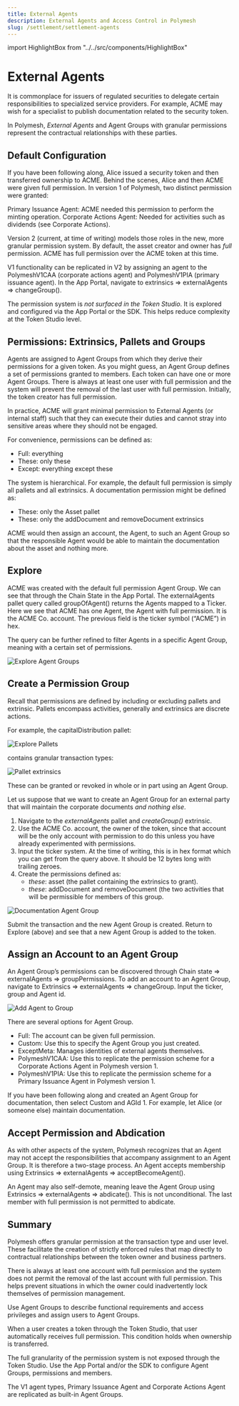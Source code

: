```yaml
---
title: External Agents
description: External Agents and Access Control in Polymesh
slug: /settlement/settlement-agents
---
```


import HighlightBox from "../../src/components/HighlightBox"

# External Agents

It is commonplace for issuers of regulated securities to delegate certain responsibilities to specialized service providers. For example, ACME may wish for a specialist to publish documentation related to the security token. 

In Polymesh, _External Agents_ and Agent Groups with granular permissions represent the contractual relationships with these parties. 

## Default Configuration

If you have been following along, Alice issued a security token and then transferred ownership to ACME. Behind the scenes, Alice and then ACME were given full permission. In version 1 of Polymesh, two distinct permission were granted:

Primary Issuance Agent: ACME needed this permission to perform the minting operation. 
Corporate Actions Agent: Needed for activities such as dividends (see Corporate Actions). 

Version 2 (current, at time of writing) models those roles in the new, more granular permission system. By default, the asset creator and owner has _full_ permission. ACME has full permission over the ACME token at this time. 

<highlightBox type=”info”>
V1 functionality can be replicated in V2 by assigning an agent to the PolymeshV1CAA (corporate actions agent) and PolymeshV1PIA (primary issuance agent). In the App Portal, navigate to extrinsics => externalAgents => changeGroup().
</highlightBox>

The permission system is _not surfaced in the Token Studio_. It is explored and configured via the App Portal or the SDK. This helps reduce complexity at the Token Studio level. 

## Permissions: Extrinsics, Pallets and Groups

Agents are assigned to Agent Groups from which they derive their permissions for a given token. As you might guess, an Agent Group defines a set of permissions granted to members. Each token can have one or more Agent Groups. There is always at least one user with full permission and the system will prevent the removal of the last user with full permission. Initially, the token creator has full permission. 

In practice, ACME will grant minimal permission to External Agents (or internal staff) such that they can execute their duties and cannot stray into sensitive areas where they should not be engaged. 

For convenience, permissions can be defined as:

* Full: everything
* These: only these
* Except: everything except these

The system is hierarchical. For example, the default full permission is simply all pallets and all extrinsics. A documentation permission might be defined as:

* These: only the Asset pallet
* These: only the addDocument and removeDocument extrinsics

ACME would then assign an account, the Agent, to such an Agent Group so that the responsible Agent would be able to maintain the documentation about the asset and nothing more. 

## Explore

ACME was created with the default full permission Agent Group. We can see that through the Chain State in the App Portal. The externalAgents pallet query called groupOfAgent() returns the Agents mapped to a Ticker. Here we see that ACME has one Agent, the Agent with full permission. It is the ACME Co. account. The previous field is the ticker symbol (“ACME”) in hex. 

The query can be further refined to filter Agents in a specific Agent Group, meaning with a certain set of permissions. 

![Explore Agent Groups](./images/exploreTokenAgentGroups.PNG)

## Create a Permission Group

Recall that permissions are defined by including or excluding pallets and extrinsic. Pallets encompass activities, generally and extrinsics are discrete actions. 

For example, the capitalDistribution pallet:

![Explore Pallets](./images/explorePallets.PNG)

contains granular transaction types:

![Pallet extrinsics](./images/palletExtrinsics.PNG)

These can be granted or revoked in whole or in part using an Agent Group. 

Let us suppose that we want to create an Agent Group for an external party that will maintain the corporate documents _and nothing else_. 

1. Navigate to the _externalAgents_ pallet and _createGroup()_ extrinsic. 
2. Use the ACME Co. account, the owner of the token, since that account will be the only account with permission to do this unless you have already experimented with permissions. 
3. Input the ticker system. At the time of writing, this is in hex format which you can get from the query above. It should be 12 bytes long with trailing zeroes. 
4. Create the permissions defined as:
   * _these_: asset (the pallet containing the extrinsics to grant). 
   * _these_: addDocument and removeDocument (the two activities that will be permissible for members of this group. 

![Documentation Agent Group](./images/documentAgentGroup.PNG)

Submit the transaction and the new Agent Group is created. Return to Explore (above) and see that a new Agent Group is added to the token. 

## Assign an Account to an Agent Group

An Agent Group’s permissions can be discovered through Chain state => externalAgents => groupPermissions. To add an account to an Agent Group, navigate to Extrinsics => externalAgents => changeGroup. Input the ticker, group and Agent id. 

![Add Agent to Group](./images/addAgentToGroup.PNG)

There are several options for Agent Group. 

* Full: The account can be given full permission. 
* Custom: Use this to specify the Agent Group you just created. 
* ExceptMeta: Manages identities of external agents themselves.
* PolymeshV1CAA: Use this to replicate the permission scheme for a Corporate Actions Agent in Polymesh version 1. 
* PolymeshV1PIA: Use this to replicate the permission scheme for a Primary Issuance Agent in Polymesh version 1. 

If you have been following along and created an Agent Group for documentation, then select Custom and AGId 1. For example, let Alice (or someone else) maintain documentation. 

## Accept Permission and Abdication

As with other aspects of the system, Polymesh recognizes that an Agent may not accept the responsibilities that accompany assignment to an Agent Group. It is therefore a two-stage process. An Agent accepts membership using Extrinsics => externalAgents => acceptBecomeAgent(). 

An Agent may also self-demote, meaning leave the Agent Group using Extrinsics => externalAgents => abdicate(). This is not unconditional. The last member with full permission is not permitted to abdicate. 

## Summary

Polymesh offers granular permission at the transaction type and user level. These facilitate the creation of strictly enforced rules that map directly to contractual relationships between the token owner and business partners. 

There is always at least one account with full permission and the system does not permit the removal of the last account with full permission. This helps prevent situations in which the owner could inadvertently lock themselves of permission management. 

Use Agent Groups to describe functional requirements and access privileges and assign users to Agent Groups. 

When a user creates a token through the Token Studio, that user automatically receives full permission. This condition holds when ownership is transferred. 

The full granularity of the permission system is not exposed through the Token Studio. Use the App Portal and/or the SDK to configure Agent Groups, permissions and members. 

The V1 agent types, Primary Issuance Agent and Corporate Actions Agent are replicated as built-in Agent Groups.
